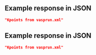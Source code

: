 ## Example response in JSON

```json
"Kpoints from vasprun.xml"
```

## Example response in JSON

```json
"Kpoints from vasprun.xml"
```


